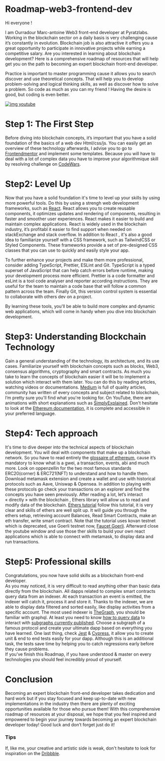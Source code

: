 # Roadmap-web3-frontend-dev

Hi everyone ! 
 
I am Ourradour Marc-antoine Web3 front-end developer at Pyratzlabs. 
Working in the blockchain sector on a daily basis is very challenging cause it’s constantly in evolution. Blockchain job is also attractive it offers you a great opportunity to participate in innovative projects while earning a competitive  salary. Are you interested in learning about blockchain development? 
 Here is a comprehensive roadmap of resources that will help get you on the path to becoming an expert blockchain front-end developer.


Practice is important to master programming cause it allows you to search discover and use theoretical concepts. That will help you to develop problem-solving and logical thinking skills, as well as discover how to solve a problem. So code as much as you can my friend ! Having the desire is good, but coding is even better. 

[![img youtube](https://media1.giphy.com/media/Trh2LxGxp0CsM/200w.webp?cid=ecf05e4738ejoylzl7dy90h6hvqxxh8il1tmn7g9wraq13sy&rid=200w.webp&ct=g)](https://www.youtube.com/watch?v=ZXsQAXx_ao0&ab_channel=MotivaShian)

# Step 1: The First Step
Before diving into blockchain concepts, it’s important that you have a solid foundation of the basics of a web dev Html/css/js. You can easily get an overview of these technology afterwards, I advise you to go to <a href="https://www.frontendmentor.io/">Frontendmentor</a> and implement some templates. Because you will have to deal with a lot of complex data you have to improve your algorithmique skill by resolving challenge on <a href="https://www.codewars.com/">CodeWars</a>.

# Step2: Level Up
Now that you have a solid foundation it's time to level up your skills by using more powerful tools. Do this by using a strengh web development frameworks, such as <a href="https://beta.reactjs.org/">React</a>. React allows you to create reusable components, it optimizes updates and rendering of components, resulting in faster and smoother user experiences. React makes it easier to build and maintain complex applications. React is widely used in the blockchain industry, it’s profitabl it easier to find support when needed on stackExchange and stack overflow. 
In addition to React , it's also a good idea to familiarize yourself with a CSS framework, such as TailwindCSS or Styled Components. These frameworks provide a set of pre-designed CSS classes that you can use to quickly and easily style your app. 

To further enhance your projects and make them more professional, consider adding TypeScript, Prettier, ESLint and Git. TypeScript is a typed superset of JavaScript that can help catch errors before runtime, making your development process more efficient. Prettier is a code formatter and esLint is a tool code analyser and reporter according instructions. They are useful for the team to maintain a code base that will follow a common pattern across the team. Finally Git, this version control system is essential to collaborate with others dev on a project. 

By learning these tools, you'll be able to build more complex and dynamic web applications, which will come in handy when you dive into blockchain development.


# Step3: Understanding Blockchain Technology
Gain a general understanding of the technology, its architecture, and its use cases. Familiarize yourself with blockchain concepts such as blocks, Web3, consensus algorithms, cryptography and smart contracts. As much you take to learn the concepts of blockchain easier it will be to implement a solution which interact with them later. You can do this by reading articles, watching videos or documentations. <a href="https://medium.com/search?q=blockchain">Medium</a> is full of quality articles, community has written of every concepts and subject related to blockchain, I’m pretty sure you'll find what you're looking for. On YouTube, there are animations with short explanations such as <a href="https://www.youtube.com/watch?v=SSo_EIwHSd4&list=PLzvRQMJ9HDiQF_5bEErheiAawrJ-2zQoI&index=17&ab_channel=SimplyExplained">SimplyExplained</a>. Don't hesitate to look at the <a href="https://ethereum.org/en/learn/">Ethereum documentation</a>, it is complete and accessible in your preferred language.


# Step4: Tech approach
It's time to dive deeper into the technical aspects of blockchain development. You will deal with components that make up a blockchain network. So you have to read entirely the <a href="https://ethereum.org/en/glossary/">glossaire of ethereum</a>, cause it’s mandatory to know what is a gwei, a transaction, events, abi and much more. Look on oppenzellin for the two most famous standards ERC20(corner) & ERC721(NFT) to understand and how to handle them.
Download metamask extension and create a wallet and use with historical protocols such as Aave, Uniswap & Opensea. In addition to playing with these protocols go check your transactions on an explorer and find the concepts you have seen previously. After reading a lot, let’s interact « directly » with the blockchain , Ethers library will allow us to read and modify data of the blockchain. <a href="https://www.youtube.com/watch?v=yk7nVp5HTCk&ab_channel=DappUniversity">Ethers tutorial</a> follow this tutorial, it is very clear and skills of ethers are well split up. It will guide you through the ethers setup, retrieving account Balances, Read Smart Contracts, make an eth transfer, write smart contract. Note that the tutorial uses kovan testnet which is deprecated, use Goerli testnet now, <a href="https://goerlifaucet.com/">Faucet Goerli</a>. Afterward close the youtube window and use those ther skills to build your own react applications which is able to connect with metamask, to display data and run transactions.

# Step5: Professional skills
Congratulations, you now have solid skills as a blockchain front-end developer. <Br/> 
As you may noticed, it is very difficult to read anything other than basic data directly from the blockchain. All dapps related to complex smart contracts query data from an indexer. At each transaction an event is emitted, the indexer will catch it, process it and store it. Thanks to the indexer, we are able to display data filtered and sorted easily, like display activities from a specific account. The most used indexer is <a href="https://thegraph.com/en/"> TheGraph</a>, you should be familiar with graphql. At least you need to know <a href="https://thegraph.com/docs/en/querying/querying-from-an-application/">how to query data</a> to interact with <a href="https://thegraph.com/explorer">subgraphs currently published</a>. Choose a subgraph of a famous protocol and create your ultimate dapp based on everything you have learned. One last thing, check <a href="https://jestjs.io/">Jest</a> & <a href="https://www.cypress.io/">Cypress</a>, it allow you to create unit & end to end tests easily for your dapp. Although this is an additional task, the tests save time by helping you to catch regressions early before they cause problems. <Br/> 
If you’ve finish this Roadmap, if you have understood & master on every technologies you should	feel incredibly proud of yourself. 

# Conclusion
Becoming an expert blockchain front-end developer takes dedication and hard work but if you stay focused and keep up-to-date with new implementations in the industry then there are plenty of exciting opportunities available for those who pursue them! With this comprehensive roadmap of resources at your disposal, we hope that you feel inspired and empowered to begin your journey towards becoming an expert blockchain developer today! Good luck and don’t forget just do it!


### Tips 

If, like me, your creative and artistic side is weak, don't hesitate to look for inspiration on the <a href=" https://dribbble.com/search/blockchain">Dribbble</a>.


